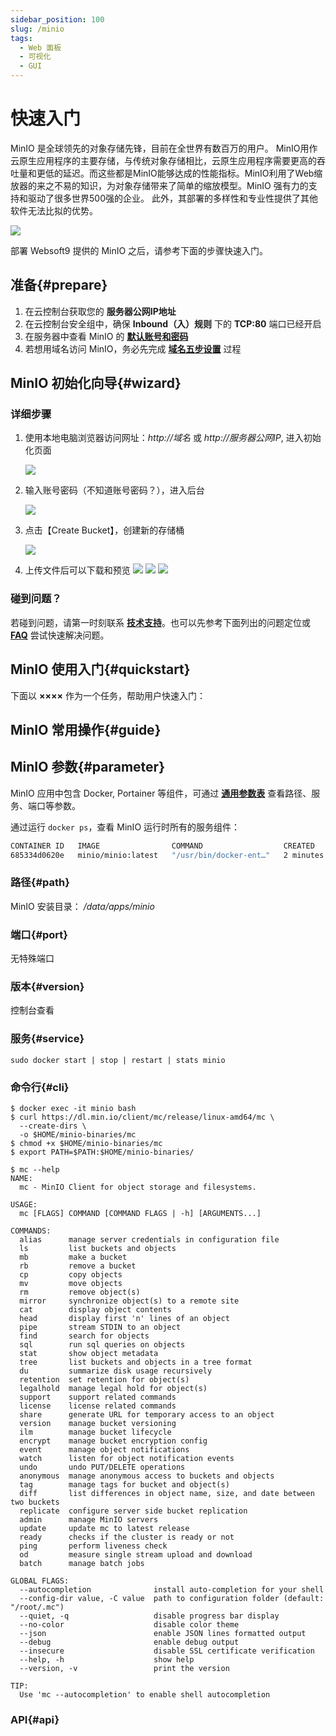 ```yaml
---
sidebar_position: 100
slug: /minio
tags:
  - Web 面板
  - 可视化
  - GUI
---
```


# 快速入门

MinIO 是全球领先的对象存储先锋，目前在全世界有数百万的用户。 MinIO用作云原生应用程序的主要存储，与传统对象存储相比，云原生应用程序需要更高的吞吐量和更低的延迟。而这些都是MinIO能够达成的性能指标。MinIO利用了Web缩放器的来之不易的知识，为对象存储带来了简单的缩放模型。MinIO 强有力的支持和驱动了很多世界500强的企业。 此外，其部署的多样性和专业性提供了其他软件无法比拟的优势。

![](https://libs.websoft9.com/Websoft9/DocsPicture/en/minio/minio-introduct-websoft9.png)

部署 Websoft9 提供的 MinIO 之后，请参考下面的步骤快速入门。

## 准备{#prepare}

1. 在云控制台获取您的 **服务器公网IP地址** 
2. 在云控制台安全组中，确保 **Inbound（入）规则** 下的 **TCP:80** 端口已经开启
3. 在服务器中查看 MinIO 的 **[默认账号和密码](./user/credentials)**  
4. 若想用域名访问 MinIO，务必先完成 **[域名五步设置](./administrator/domain_step)** 过程

## MinIO 初始化向导{#wizard}

### 详细步骤

1. 使用本地电脑浏览器访问网址：*http://域名* 或 *http://服务器公网IP*, 进入初始化页面

   ![](https://libs.websoft9.com/Websoft9/DocsPicture/en/minio/minio-login-websoft9.png)

2. 输入账号密码（不知道账号密码？），进入后台

   ![](https://libs.websoft9.com/Websoft9/DocsPicture/en/minio/minio-main-websoft9.png)

3. 点击【Create Bucket】，创建新的存储桶

   ![](https://libs.websoft9.com/Websoft9/DocsPicture/en/minio/minio-bucket-websoft9.png)

4. 上传文件后可以下载和预览
   ![](https://libs.websoft9.com/Websoft9/DocsPicture/en/minio/minio-upload-websoft9.png)
   ![](https://libs.websoft9.com/Websoft9/DocsPicture/en/minio/minio-preview-websoft9.png)
   ![](https://libs.websoft9.com/Websoft9/DocsPicture/en/minio/minio-show-websoft9.png)

### 碰到问题？

若碰到问题，请第一时刻联系 **[技术支持](./helpdesk)**。也可以先参考下面列出的问题定位或  **[FAQ](./faq#setup)** 尝试快速解决问题。


## MinIO 使用入门{#quickstart}

下面以 **××××** 作为一个任务，帮助用户快速入门：

## MinIO 常用操作{#guide}


## MinIO 参数{#parameter}

MinIO 应用中包含 Docker, Portainer 等组件，可通过 **[通用参数表](./administrator/parameter)** 查看路径、服务、端口等参数。 

通过运行 `docker ps`，查看 MinIO 运行时所有的服务组件：   

```bash
CONTAINER ID   IMAGE                COMMAND                  CREATED         STATUS         PORTS                                                                                  NAMES
685334d0620e   minio/minio:latest   "/usr/bin/docker-ent…"   2 minutes ago   Up 2 minutes   0.0.0.0:9000->9000/tcp, :::9000->9000/tcp, 0.0.0.0:9002->9001/tcp, :::9002->9001/tcp   minio
```

### 路径{#path}

MinIO 安装目录： */data/apps/minio*    

### 端口{#port}

无特殊端口

### 版本{#version}

控制台查看

### 服务{#service}

```shell
sudo docker start | stop | restart | stats minio
```

### 命令行{#cli}

```
$ docker exec -it minio bash
$ curl https://dl.min.io/client/mc/release/linux-amd64/mc \
  --create-dirs \
  -o $HOME/minio-binaries/mc
$ chmod +x $HOME/minio-binaries/mc
$ export PATH=$PATH:$HOME/minio-binaries/

$ mc --help
NAME:                                                                              
  mc - MinIO Client for object storage and filesystems.                            
                                                                                   
USAGE:                                                                             
  mc [FLAGS] COMMAND [COMMAND FLAGS | -h] [ARGUMENTS...]                           
                                                                                   
COMMANDS:                                                                          
  alias      manage server credentials in configuration file                       
  ls         list buckets and objects                                              
  mb         make a bucket                                                         
  rb         remove a bucket                                                       
  cp         copy objects                                                          
  mv         move objects                                                          
  rm         remove object(s)                                                      
  mirror     synchronize object(s) to a remote site                                
  cat        display object contents                                               
  head       display first 'n' lines of an object                                  
  pipe       stream STDIN to an object                                             
  find       search for objects                                                    
  sql        run sql queries on objects                                            
  stat       show object metadata                                                  
  tree       list buckets and objects in a tree format                             
  du         summarize disk usage recursively                                      
  retention  set retention for object(s)                                           
  legalhold  manage legal hold for object(s)                                       
  support    support related commands                                              
  license    license related commands                                              
  share      generate URL for temporary access to an object                        
  version    manage bucket versioning                                              
  ilm        manage bucket lifecycle                                               
  encrypt    manage bucket encryption config                                       
  event      manage object notifications                                           
  watch      listen for object notification events                                 
  undo       undo PUT/DELETE operations                                            
  anonymous  manage anonymous access to buckets and objects                        
  tag        manage tags for bucket and object(s)                                  
  diff       list differences in object name, size, and date between two buckets   
  replicate  configure server side bucket replication                              
  admin      manage MinIO servers                                                  
  update     update mc to latest release                                           
  ready      checks if the cluster is ready or not                                 
  ping       perform liveness check                                                
  od         measure single stream upload and download                             
  batch      manage batch jobs                                                     
                                                                                   
GLOBAL FLAGS:                                                                      
  --autocompletion              install auto-completion for your shell             
  --config-dir value, -C value  path to configuration folder (default: "/root/.mc")
  --quiet, -q                   disable progress bar display                       
  --no-color                    disable color theme                                
  --json                        enable JSON lines formatted output                 
  --debug                       enable debug output                                
  --insecure                    disable SSL certificate verification               
  --help, -h                    show help                                          
  --version, -v                 print the version                                  
                                                                                   
TIP:                                                                               
  Use 'mc --autocompletion' to enable shell autocompletion     
```

### API{#api}
